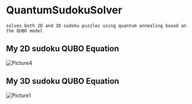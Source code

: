 # QuantumSudokuSolver
    solves both 2D and 3D sudoku puzzles using quantum annealing based on the QUBO model

## My 2D sudoku QUBO Equation
![Picture4](https://user-images.githubusercontent.com/74283978/125514349-82697311-185d-42c6-9a65-37cdd60c7938.png)

## My 3D sudoku QUBO Equation
![Picture1](https://user-images.githubusercontent.com/74283978/125513782-3b855fcd-c196-4d49-8a72-8440951f275b.png)

